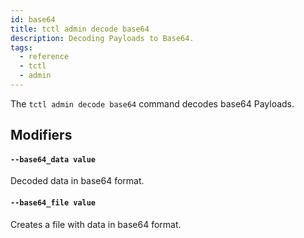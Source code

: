 ```yaml
---
id: base64
title: tctl admin decode base64
description: Decoding Payloads to Base64.
tags:
  - reference
  - tctl
  - admin
---
```


The `tctl admin decode base64` command decodes base64 Payloads.

## Modifiers

#### `--base64_data value`

  Decoded data in base64 format.

#### `--base64_file value`

  Creates a file with data in base64 format.
